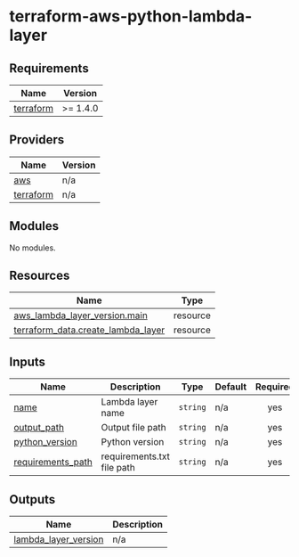 # terraform-aws-python-lambda-layer

<!-- BEGIN_TF_DOCS -->
## Requirements

| Name | Version |
|------|---------|
| <a name="requirement_terraform"></a> [terraform](#requirement\_terraform) | >= 1.4.0 |

## Providers

| Name | Version |
|------|---------|
| <a name="provider_aws"></a> [aws](#provider\_aws) | n/a |
| <a name="provider_terraform"></a> [terraform](#provider\_terraform) | n/a |

## Modules

No modules.

## Resources

| Name | Type |
|------|------|
| [aws_lambda_layer_version.main](https://registry.terraform.io/providers/hashicorp/aws/latest/docs/resources/lambda_layer_version) | resource |
| [terraform_data.create_lambda_layer](https://registry.terraform.io/providers/hashicorp/terraform/latest/docs/resources/data) | resource |

## Inputs

| Name | Description | Type | Default | Required |
|------|-------------|------|---------|:--------:|
| <a name="input_name"></a> [name](#input\_name) | Lambda layer name | `string` | n/a | yes |
| <a name="input_output_path"></a> [output\_path](#input\_output\_path) | Output file path | `string` | n/a | yes |
| <a name="input_python_version"></a> [python\_version](#input\_python\_version) | Python version | `string` | n/a | yes |
| <a name="input_requirements_path"></a> [requirements\_path](#input\_requirements\_path) | requirements.txt file path | `string` | n/a | yes |

## Outputs

| Name | Description |
|------|-------------|
| <a name="output_lambda_layer_version"></a> [lambda\_layer\_version](#output\_lambda\_layer\_version) | n/a |
<!-- END_TF_DOCS -->